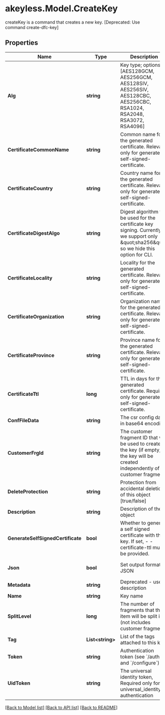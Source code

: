 # akeyless.Model.CreateKey
createKey is a command that creates a new key. [Deprecated: Use command create-dfc-key]

## Properties

Name | Type | Description | Notes
------------ | ------------- | ------------- | -------------
**Alg** | **string** | Key type; options: [AES128GCM, AES256GCM, AES128SIV, AES256SIV, AES128CBC, AES256CBC, RSA1024, RSA2048, RSA3072, RSA4096] | 
**CertificateCommonName** | **string** | Common name for the generated certificate. Relevant only for generate-self-signed-certificate. | [optional] 
**CertificateCountry** | **string** | Country name for the generated certificate. Relevant only for generate-self-signed-certificate. | [optional] 
**CertificateDigestAlgo** | **string** | Digest algorithm to be used for the certificate key signing. Currently, we support only \&quot;sha256\&quot; so we hide this option for CLI. | [optional] 
**CertificateLocality** | **string** | Locality for the generated certificate. Relevant only for generate-self-signed-certificate. | [optional] 
**CertificateOrganization** | **string** | Organization name for the generated certificate. Relevant only for generate-self-signed-certificate. | [optional] 
**CertificateProvince** | **string** | Province name for the generated certificate. Relevant only for generate-self-signed-certificate. | [optional] 
**CertificateTtl** | **long** | TTL in days for the generated certificate. Required only for generate-self-signed-certificate. | [optional] 
**ConfFileData** | **string** | The csr config data in base64 encoding | [optional] 
**CustomerFrgId** | **string** | The customer fragment ID that will be used to create the key (if empty, the key will be created independently of a customer fragment) | [optional] 
**DeleteProtection** | **string** | Protection from accidental deletion of this object [true/false] | [optional] 
**Description** | **string** | Description of the object | [optional] 
**GenerateSelfSignedCertificate** | **bool** | Whether to generate a self signed certificate with the key. If set, - -certificate-ttl must be provided. | [optional] 
**Json** | **bool** | Set output format to JSON | [optional] [default to false]
**Metadata** | **string** | Deprecated - use description | [optional] 
**Name** | **string** | Key name | 
**SplitLevel** | **long** | The number of fragments that the item will be split into (not includes customer fragment) | [optional] [default to 3]
**Tag** | **List&lt;string&gt;** | List of the tags attached to this key | [optional] 
**Token** | **string** | Authentication token (see &#x60;/auth&#x60; and &#x60;/configure&#x60;) | [optional] 
**UidToken** | **string** | The universal identity token, Required only for universal_identity authentication | [optional] 

[[Back to Model list]](../README.md#documentation-for-models) [[Back to API list]](../README.md#documentation-for-api-endpoints) [[Back to README]](../README.md)

